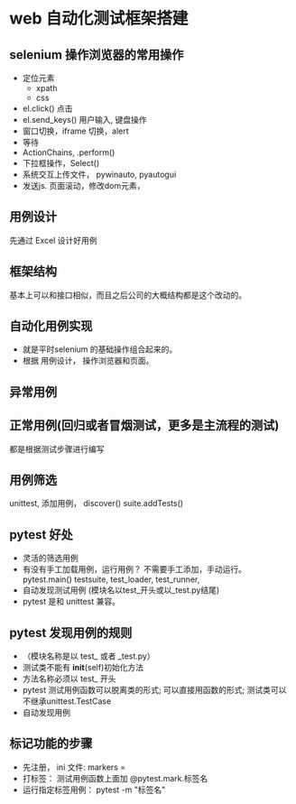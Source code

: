 
# web 自动化测试框架搭建

## selenium 操作浏览器的常用操作
- 定位元素
    - xpath
    - css
- el.click() 点击
- el.send_keys()  用户输入, 键盘操作
- 窗口切换，iframe 切换，alert
- 等待
- ActionChains,   .perform()
- 下拉框操作，Select()
- 系统交互上传文件， pywinauto, pyautogui
- 发送js.  页面滚动，修改dom元素，

## 用例设计
先通过 Excel 设计好用例

## 框架结构
基本上可以和接口相似，而且之后公司的大概结构都是这个改动的。


## 自动化用例实现
- 就是平时selenium 的基础操作组合起来的。
- 根据 用例设计， 操作浏览器和页面。


## 异常用例

## 正常用例(回归或者冒烟测试，更多是主流程的测试)
都是根据测试步骤进行编写

## 用例筛选
unittest, 添加用例，  discover()
suite.addTests()

## pytest 好处
- 灵活的筛选用例
- 有没有手工加载用例，运行用例？ 不需要手工添加，手动运行。 pytest.main()
testsuite, test_loader, test_runner, 
- 自动发现测试用例 (模块名以test_开头或以_test.py结尾)
- pytest 是和 unittest 兼容。


## pytest 发现用例的规则
- （模块名称是以 test_ 或者 _test.py）
-  测试类不能有 __init__(self)初始化方法
-  方法名称必须以 test_ 开头
-  pytest 测试用例函数可以脱离类的形式;  可以直接用函数的形式;  测试类可以不继承unittest.TestCase
-  自动发现用例


## 标记功能的步骤
- 先注册， ini 文件: markers = 
- 打标签： 测试用例函数上面加 @pytest.mark.标签名
- 运行指定标签用例： pytest -m "标签名"


